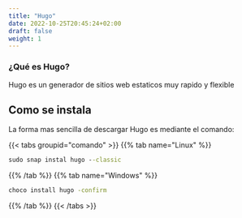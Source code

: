 ```yaml
---
title: "Hugo"
date: 2022-10-25T20:45:24+02:00
draft: false
weight: 1
---
```


### ¿Qué es Hugo?
Hugo es un generador de sitios web estaticos muy rapido y flexible

## Como se instala
La forma mas sencilla de descargar Hugo es mediante el comando:

{{< tabs groupid="comando" >}}
{{% tab name="Linux" %}}
```cmd
sudo snap instal hugo --classic
```
{{% /tab %}}
{{% tab name="Windows" %}}
```cmd
choco install hugo -confirm
```
{{% /tab %}}
{{< /tabs >}}